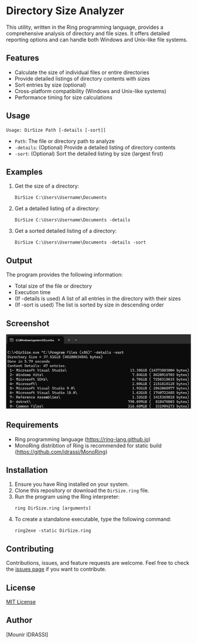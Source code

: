 # Directory Size Analyzer

This utility, written in the Ring programming language, provides a comprehensive analysis of directory and file sizes. It offers detailed reporting options and can handle both Windows and Unix-like file systems.

## Features

- Calculate the size of individual files or entire directories
- Provide detailed listings of directory contents with sizes
- Sort entries by size (optional)
- Cross-platform compatibility (Windows and Unix-like systems)
- Performance timing for size calculations

## Usage

```
Usage: DirSize Path [-details [-sort]]
```

- `Path`: The file or directory path to analyze
- `-details`: (Optional) Provide a detailed listing of directory contents
- `-sort`: (Optional) Sort the detailed listing by size (largest first)

## Examples

1. Get the size of a directory:
   ```
   DirSize C:\Users\Username\Documents
   ```

2. Get a detailed listing of a directory:
   ```
   DirSize C:\Users\Username\Documents -details
   ```

3. Get a sorted detailed listing of a directory:
   ```
   DirSize C:\Users\Username\Documents -details -sort
   ```

## Output

The program provides the following information:

- Total size of the file or directory
- Execution time
- (If -details is used) A list of all entries in the directory with their sizes
- (If -sort is used) The list is sorted by size in descending order

## Screenshot

![detailed listing with sorting](images/screenshot.png)

## Requirements

- Ring programming language (https://ring-lang.github.io)
- MonoRing distribtion of Ring is recommended for static build (https://github.com/idrassi/MonoRing)

## Installation

1. Ensure you have Ring installed on your system.
2. Clone this repository or download the `DirSize.ring` file.
3. Run the program using the Ring interpreter:
   ```
   ring DirSize.ring [arguments]
   ```
4. To create a standalone executable, type the following command:
   ```
   ring2exe -static DirSize.ring
   ```
 
## Contributing

Contributions, issues, and feature requests are welcome. Feel free to check the [issues page](https://github.com/idrassi/DirSize/issues) if you want to contribute.

## License

[MIT License](LICENSE)

## Author

[Mounir IDRASSI]
